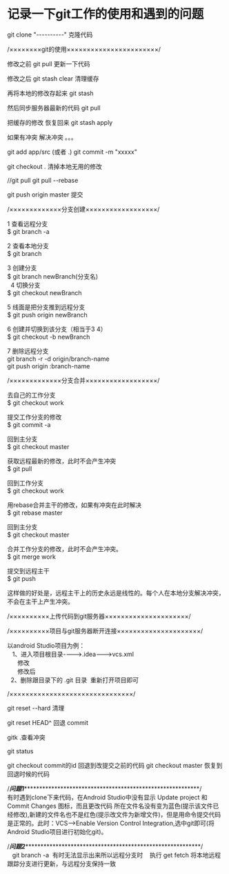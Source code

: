 # 记录一下git工作的使用和遇到的问题

git clone "----------" 克隆代码

/××××××××git的使用×××××××××××××××××××××××/

修改之前 git pull 更新一下代码

修改之后 git stash clear 清理缓存

再将本地的修改存起来  git stash

然后同步服务器最新的代码  git pull

把缓存的修改  恢复回来  git stash apply

如果有冲突 解决冲突 。。。

git add app/src (或者  .)
git commit -m "xxxxx"

git checkout .  清掉本地无用的修改

//git pull
git pull --rebase

git push origin master 提交

/×××××××××××××分支创建××××××××××××××××××/

1 查看远程分支    
    $ git branch -a  

2 查看本地分支   
    $ git branch  
  
3 创建分支    
    $ git branch newBranch(分支名)    
   
4 切换分支    
    $ git checkout newBranch

5 线面是把分支推到远程分支     
    $ git push origin newBranch  
 
6 创建并切换到该分支（相当于3 4）    
    $ git checkout -b newBranch
  
7 删除远程分支  
    git branch -r -d origin/branch-name  
    git push origin :branch-name  

/×××××××××××××分支合并××××××××××××××××××/

去自己的工作分支            
  $ git checkout work

提交工作分支的修改             
  $ git commit -a

回到主分支              
  $ git checkout master

获取远程最新的修改，此时不会产生冲突                
  $ git pull

回到工作分支             
  $ git checkout work

用rebase合并主干的修改，如果有冲突在此时解决           
  $ git rebase master

回到主分支         
  $ git checkout master

合并工作分支的修改，此时不会产生冲突。             
  $ git merge work

提交到远程主干           
$ git push

这样做的好处是，远程主干上的历史永远是线性的。每个人在本地分支解决冲突，不会在主干上产生冲突。

/××××××××××上传代码到git服务器×××××××××××××××××××××/    
    



/××××××××××项目与git服务器断开连接×××××××××××××××××××××/    
    
 以android Studio项目为例：      
    1、进入项目根目录---->.idea--->vcs.xml     
        修改 <mapping directory="" vcs="Git" />     
        修改后 <mapping directory="" vcs="" />    
    2、删除跟目录下的 .git 目录  重新打开项目即可   
  
/×××××××××××××××××××××××××××××××/

git reset --hard  清理

git reset HEAD^ 回退 commit

gitk .查看冲突

git status

git checkout commit的id  回退到改提交之前的代码
git checkout master      恢复到回退时候的代码

/***问题1*************************************************************/      
有时遇到clone下来代码，在Android Studio中没有显示 Update project 和 Commit Changes 图标，而且更改代码 所在文件名没有变为蓝色(提示该文件已经修改),新建的文件名也不是红色(提示改文件为新增文件)，但是用命令提交代码是正常的。此时：VCS-->Enable Version Control Integration,选中git即可(将Android Studio项目进行初始化git)。    

/***问题2*************************************************************/            
    git branch -a  有时无法显示出来所以远程分支时
    执行 get fetch 将本地远程跟踪分支进行更新，与远程分支保持一致
